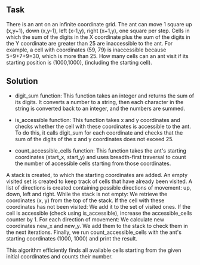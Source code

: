 ## Task

There is an ant on an infinite coordinate grid. The ant can move 1 square up (x,y+1), down (x,y-1), left (x-1,y), right (x+1,y), one square per step. Cells in which the sum of the digits in the X coordinate plus the sum of the digits in the Y coordinate are greater than 25 are inaccessible to the ant. For example, a cell with coordinates (59, 79) is inaccessible because 5+9+7+9=30, which is more than 25. How many cells can an ant visit if its starting position is (1000,1000), (including the starting cell).

## Solution

- digit_sum function: This function takes an integer and returns the sum of its digits. It converts a number to a string, then each character in the string is converted back to an integer, and the numbers are summed.

- is_accessible function: This function takes x and y coordinates and checks whether the cell with these coordinates is accessible to the ant. To do this, it calls digit_sum for each coordinate and checks that the sum of the digits of the x and y coordinates does not exceed 25.

- count_accessible_cells function: This function takes the ant's starting coordinates (start_x, start_y) and uses breadth-first traversal to count the number of accessible cells starting from those coordinates.

A stack is created, to which the starting coordinates are added.
An empty visited set is created to keep track of cells that have already been visited.
A list of directions is created containing possible directions of movement: up, down, left and right.
While the stack is not empty:
We retrieve the coordinates (x, y) from the top of the stack.
If the cell with these coordinates has not been visited:
We add it to the set of visited ones.
If the cell is accessible (check using is_accessible), increase the accessible_cells counter by 1.
For each direction of movement:
We calculate new coordinates new_x and new_y.
We add them to the stack to check them in the next iterations.
Finally, we run count_accessible_cells with the ant's starting coordinates (1000, 1000) and print the result.

This algorithm efficiently finds all available cells starting from the given initial coordinates and counts their number.
